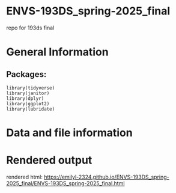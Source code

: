 # ENVS-193DS_spring-2025_final

repo for 193ds final

# General Information

## Packages:

```{r}
library(tidyverse)
library(janitor)
library(dplyr)
library(ggplot2)
library(lubridate)
```

# Data and file information

# Rendered output

rendered html: https://emilyl-2324.github.io/ENVS-193DS_spring-2025_final/ENVS-193DS_spring-2025_final.html 
